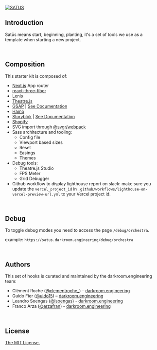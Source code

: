 [![SATUS](https://assets.darkroom.engineering/satus/header.png)](https://github.com/darkroomengineering/satus)

## Introduction

Satūs means start, beginning, planting, it's a set of tools we use as a template when starting a new project.

<br/>

## Composition

This starter kit is composed of:

- [Next.js](https://nextjs.org) App router
- [react-three-fiber](https://github.com/pmndrs/react-three-fiber)
- [Lenis](https://github.com/darkroomengineering/lenis)
- [Theatre.js](https://www.theatrejs.com/)
- [GSAP](https://greensock.com/gsap/) | [See Documentation](https://github.com/darkroomengineering/satus/blob/main/docs/gsap/README.md)
- [Hamo](https://github.com/darkroomengineering/hamo)
- [Storyblok](https://www.storyblok.com/) | [See Documentation](https://github.com/darkroomengineering/satus/blob/main/docs/storyblok/README.md)
- [Shopify](https://www.shopify.com/)
- SVG import through [@svgr/webpack](https://www.npmjs.com/package/@svgr/webpack)
- Sass architecture and tooling:
  - Config file
  - Viewport based sizes
  - Reset
  - Easings
  - Themes
- Debug tools:
  - Theatre.js Studio
  - FPS Meter
  - Grid Debugger
- Github workflow to display lighthouse report on slack:
  make sure you update the `vercel_project_id` in `.github/workflows/lighthouse-on-vercel-preview-url.yml` to your Vercel project id.

<br/>

## Debug

To toggle debug modes you need to access the page `/debug/orchestra`.

example: `https://satus.darkroom.engineering/debug/orchestra`

<br/>

## Authors

This set of hooks is curated and maintained by the darkroom.engineering team:

- Clément Roche ([@clementroche\_](https://twitter.com/clementroche_)) – [darkroom.engineering](https://darkroom.engineering)
- Guido Fier ([@uido15](https://twitter.com/uido15)) – [darkroom.engineering](https://darkroom.engineering)
- Leandro Soengas ([@lsoengas](https://twitter.com/lsoengas)) - [darkroom.engineering](https://darkroom.engineering)
- Franco Arza ([@arzafran](https://twitter.com/arzafran)) - [darkroom.engineering](https://darkroom.engineering)

<br/>

## License

[The MIT License.](https://opensource.org/licenses/MIT)
